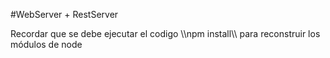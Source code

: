 #WebServer + RestServer


Recordar que se debe ejecutar el codigo
\\\npm install\\\ para reconstruir los módulos de node
